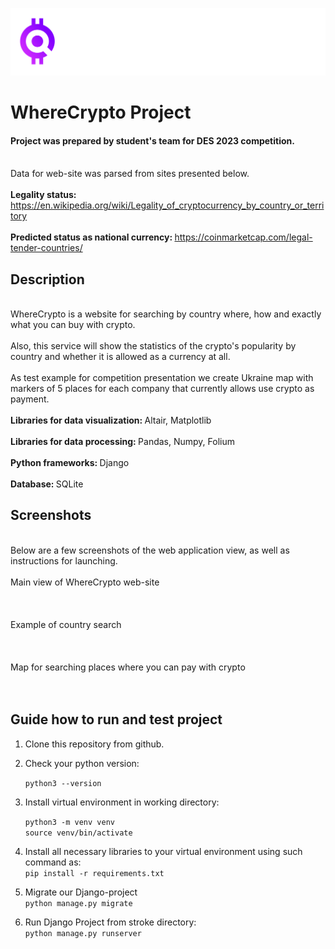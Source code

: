 ![img.png](static/images/logo.png)
# WhereCrypto Project
#### Project was prepared by student's team for DES 2023 competition. 
<br>Data for web-site was parsed from sites presented below. </br>
<br><b>Legality status:</b> https://en.wikipedia.org/wiki/Legality_of_cryptocurrency_by_country_or_territory </br>
<br><b>Predicted status as national currency: </b>https://coinmarketcap.com/legal-tender-countries/ </br>
## Description
<br>WhereCrypto is a website for searching by country where, how and exactly what you can buy with crypto.</br>
<br>Also, this service will show the statistics of the crypto's popularity by country and whether it is allowed as a currency at all.</br>
<br>As test example for competition presentation we create Ukraine map with markers of 5 places for each company that currently allows use crypto as payment. </br>
<br><b>Libraries for data visualization: </b>Altair, Matplotlib</br>
<br><b>Libraries for data processing: </b>  Pandas, Numpy, Folium </br>
<br><b>Python frameworks: </b>  Django</br>
<br><b>Database: </b>  SQLite</br>

## Screenshots
<br>Below are a few screenshots of the web application view, as well as instructions for launching.<br>
<br>Main view of WhereCrypto web-site</br>
<br></br><br>Example of country search</br>
<br></br><br>Map for searching places where you can pay with crypto</br>
<br></br>
## Guide how to run and test project
1. Clone this repository from github. 
2. Check your python version: 

    ```python3 --version```

3. Install virtual environment in working directory: 

    ```python3 -m venv venv```<br>
```source venv/bin/activate```
4. Install all necessary libraries to your virtual environment using such command as: </br>
```pip install -r requirements.txt```
5. Migrate our Django-project<br>
```python manage.py migrate```
6. Run Django Project from stroke directory: <br>
```python manage.py runserver```
